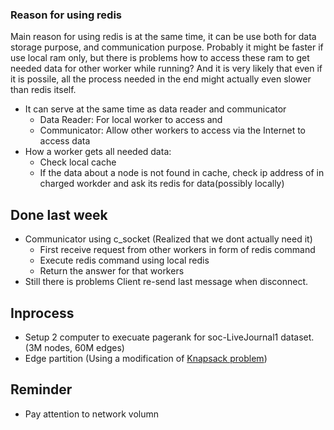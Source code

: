 ### Reason for using redis

Main reason for using redis is at the same time, it can be use both for data storage purpose, and communication purpose. Probably it might be faster if use local ram only, but there is problems how to access these ram to get needed data for other worker while running? And it is very likely that even if it is possile, all the process needed in the end might actually even slower than redis itself.

+ It can serve at the same time as data reader and communicator
  + Data Reader: For local worker to access and 
  + Communicator: Allow other workers to access via the Internet to access data
+ How a worker gets all needed data:
  + Check local cache
  + If the data about a node is not found in cache, check ip address of in charged workder and ask its redis for data(possibly locally)

## Done last week

+ Communicator using c_socket (Realized that we dont actually need it)
  + First receive request from other workers in form of redis command
  + Execute redis command using local redis
  + Return the answer for that workers
+ Still there is problems Client re-send last message when disconnect.

## Inprocess

+ Setup 2 computer to execuate pagerank for soc-LiveJournal1 dataset. (3M nodes, 60M edges)
+ Edge partition (Using a modification of [Knapsack problem](https://en.wikipedia.org/wiki/Knapsack_problem))

## Reminder

+ Pay attention to network volumn


 